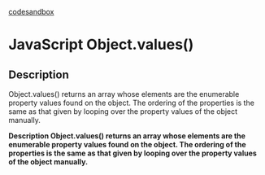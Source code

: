 
[codesandbox](https://codesandbox.io/p/sandbox/dazzling-kilby-zirrti?file=%2Fharrystyles%2Fnostyle.css&workspace=%257B%2522activeFileId%2522%253A%2522cl9rbu8af00iilripg3hxeiv8%2522%252C%2522openFiles%2522%253A%255B%2522%252FREADME.md%2522%252C%2522%252Fjs%252Fapp.js%2522%252C%2522%252Fpackage.json%2522%252C%2522%252Findex.html%2522%252C%2522%252Fharrystyles%252Fnostyle.css%2522%255D%252C%2522sidebarPanel%2522%253A%2522EXPLORER%2522%252C%2522gitSidebarPanel%2522%253A%2522COMMIT%2522%252C%2522sidekickItems%2522%253A%255B%257B%2522type%2522%253A%2522PREVIEW%2522%252C%2522taskId%2522%253A%2522dev%2522%252C%2522port%2522%253A5173%252C%2522key%2522%253A%2522cl9rbi7tg000m356haboke2jk%2522%252C%2522isMinimized%2522%253Afalse%257D%255D%257D)


# JavaScript Object.values()

## Description
Object.values() returns an array whose elements are the enumerable property values found on the object. The ordering of the properties is the same as that given by looping over the property values of the object manually.

**Description
Object.values() returns an array whose elements are the enumerable property values found on the object. The ordering of the properties is the same as that given by looping over the property values of the object manually.**
